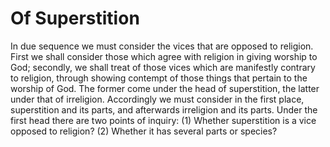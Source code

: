 # Of Superstition

In due sequence we must consider the vices that are opposed to religion. First we shall consider those which agree with religion in giving worship to God; secondly, we shall treat of those vices which are manifestly contrary to religion, through showing contempt of those things that pertain to the worship of God. The former come under the head of superstition, the latter under that of irreligion. Accordingly we must consider in the first place, superstition and its parts, and afterwards irreligion and its parts.  Under the first head there are two points of inquiry:
(1) Whether superstition is a vice opposed to religion?
(2) Whether it has several parts or species?
